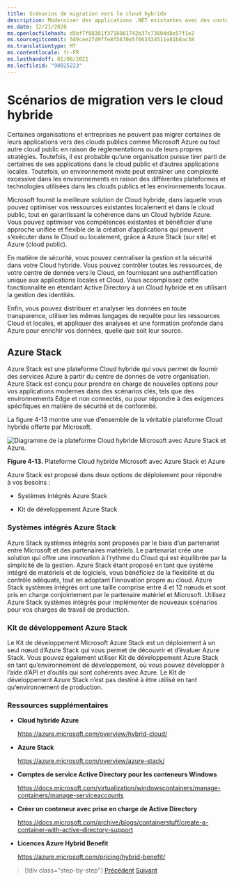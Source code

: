 ```yaml
---
title: Scénarios de migration vers le cloud hybride
description: Moderniser des applications .NET existantes avec des conteneurs Cloud et Windows Azure | Migrer vers des scénarios de Cloud hybride
ms.date: 12/21/2020
ms.openlocfilehash: d5bf7f08381f3718061742b37c73604d8e57f1e2
ms.sourcegitcommit: 5d9cee27d9ffe8f5670e5f663434511e81b8ac38
ms.translationtype: MT
ms.contentlocale: fr-FR
ms.lasthandoff: 01/08/2021
ms.locfileid: "98025223"
---
```

# <a name="migrate-to-hybrid-cloud-scenarios"></a>Scénarios de migration vers le cloud hybride

Certaines organisations et entreprises ne peuvent pas migrer certaines de leurs applications vers des clouds publics comme Microsoft Azure ou tout autre cloud public en raison de réglementations ou de leurs propres stratégies. Toutefois, il est probable qu’une organisation puisse tirer parti de certaines de ses applications dans le cloud public et d’autres applications locales. Toutefois, un environnement mixte peut entraîner une complexité excessive dans les environnements en raison des différentes plateformes et technologies utilisées dans les clouds publics et les environnements locaux.

Microsoft fournit la meilleure solution de Cloud hybride, dans laquelle vous pouvez optimiser vos ressources existantes localement et dans le cloud public, tout en garantissant la cohérence dans un Cloud hybride Azure. Vous pouvez optimiser vos compétences existantes et bénéficier d’une approche unifiée et flexible de la création d’applications qui peuvent s’exécuter dans le Cloud ou localement, grâce à Azure Stack (sur site) et Azure (cloud public).

En matière de sécurité, vous pouvez centraliser la gestion et la sécurité dans votre Cloud hybride. Vous pouvez contrôler toutes les ressources, de votre centre de donnée vers le Cloud, en fournissant une authentification unique aux applications locales et Cloud. Vous accomplissez cette fonctionnalité en étendant Active Directory à un Cloud hybride et en utilisant la gestion des identités.

Enfin, vous pouvez distribuer et analyser les données en toute transparence, utiliser les mêmes langages de requête pour les ressources Cloud et locales, et appliquer des analyses et une formation profonde dans Azure pour enrichir vos données, quelle que soit leur source.

## <a name="azure-stack"></a>Azure Stack

Azure Stack est une plateforme Cloud hybride qui vous permet de fournir des services Azure à partir du centre de donnes de votre organisation. Azure Stack est conçu pour prendre en charge de nouvelles options pour vos applications modernes dans des scénarios clés, tels que des environnements Edge et non connectés, ou pour répondre à des exigences spécifiques en matière de sécurité et de conformité.

La figure 4-13 montre une vue d’ensemble de la véritable plateforme Cloud hybride offerte par Microsoft.

![Diagramme de la plateforme Cloud hybride Microsoft avec Azure Stack et Azure.](./media/migrate-to-hybrid-cloud-scenarios/microsoft-hybrid-cloud-platform.png)

**Figure 4-13.** Plateforme Cloud hybride Microsoft avec Azure Stack et Azure

Azure Stack est proposé dans deux options de déploiement pour répondre à vos besoins :

- Systèmes intégrés Azure Stack

- Kit de développement Azure Stack

### <a name="azure-stack-integrated-systems"></a>Systèmes intégrés Azure Stack

Azure Stack systèmes intégrés sont proposés par le biais d’un partenariat entre Microsoft et des partenaires matériels. Le partenariat crée une solution qui offre une innovation à l’rythme du Cloud qui est équilibrée par la simplicité de la gestion. Azure Stack étant proposé en tant que système intégré de matériels et de logiciels, vous bénéficiez de la flexibilité et du contrôle adéquats, tout en adoptant l’innovation propre au cloud. Azure Stack systèmes intégrés ont une taille comprise entre 4 et 12 nœuds et sont pris en charge conjointement par le partenaire matériel et Microsoft. Utilisez Azure Stack systèmes intégrés pour implémenter de nouveaux scénarios pour vos charges de travail de production.

### <a name="azure-stack-development-kit"></a>Kit de développement Azure Stack

Le Kit de développement Microsoft Azure Stack est un déploiement à un seul nœud d’Azure Stack qui vous permet de découvrir et d’évaluer Azure Stack. Vous pouvez également utiliser Kit de développement Azure Stack en tant qu’environnement de développement, où vous pouvez développer à l’aide d’API et d’outils qui sont cohérents avec Azure. Le Kit de développement Azure Stack n’est pas destiné à être utilisé en tant qu’environnement de production.

### <a name="additional-resources"></a>Ressources supplémentaires

- **Cloud hybride Azure**

    <https://azure.microsoft.com/overview/hybrid-cloud/>

- **Azure Stack**

    <https://azure.microsoft.com/overview/azure-stack/>

- **Comptes de service Active Directory pour les conteneurs Windows**

    <https://docs.microsoft.com/virtualization/windowscontainers/manage-containers/manage-serviceaccounts>

- **Créer un conteneur avec prise en charge de Active Directory**

    <https://docs.microsoft.com/archive/blogs/containerstuff/create-a-container-with-active-directory-support>

- **Licences Azure Hybrid Benefit**

    <https://azure.microsoft.com/pricing/hybrid-benefit/>

>[!div class="step-by-step"]
>[Précédent](life-cycle-ci-cd-pipelines-devops-tools.md) 
> [Suivant](../walkthroughs-technical-get-started-overview.md)

